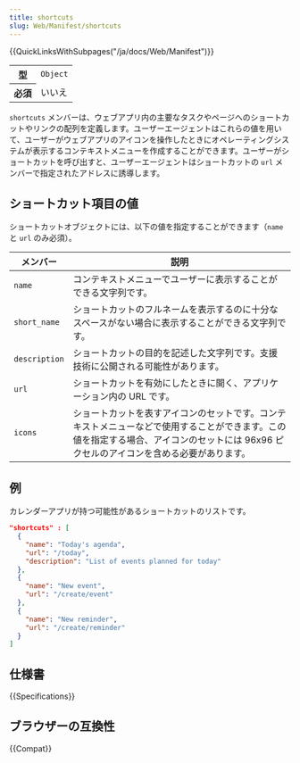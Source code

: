 ```yaml
---
title: shortcuts
slug: Web/Manifest/shortcuts
---
```


{{QuickLinksWithSubpages("/ja/docs/Web/Manifest")}}

<table class="properties">
  <tbody>
    <tr>
      <th scope="row">型</th>
      <td><code>Object</code></td>
    </tr>
    <tr>
      <th scope="row">必須</th>
      <td>いいえ</td>
    </tr>
  </tbody>
</table>

`shortcuts` メンバーは、ウェブアプリ内の主要なタスクやページへのショートカットやリンクの配列を定義します。ユーザーエージェントはこれらの値を用いて、ユーザーがウェブアプリのアイコンを操作したときにオペレーティングシステムが表示するコンテキストメニューを作成することができます。ユーザーがショートカットを呼び出すと、ユーザーエージェントはショートカットの `url` メンバーで指定されたアドレスに誘導します。

## ショートカット項目の値

ショートカットオブジェクトには、以下の値を指定することができます（`name` と `url` のみ必須）。

<table class="fullwidth-table standard-table">
  <thead>
    <tr>
      <th scope="col">メンバー</th>
      <th scope="col">説明</th>
    </tr>
  </thead>
  <tbody>
    <tr>
      <td><code>name</code></td>
      <td>コンテキストメニューでユーザーに表示することができる文字列です。</td>
    </tr>
    <tr>
      <td><code>short_name</code></td>
      <td>
        ショートカットのフルネームを表示するのに十分なスペースがない場合に表示することができる文字列です。
      </td>
    </tr>
    <tr>
      <td><code>description</code></td>
      <td>
        ショートカットの目的を記述した文字列です。支援技術に公開される可能性があります。
      </td>
    </tr>
    <tr>
      <td><code>url</code></td>
      <td>
        ショートカットを有効にしたときに開く、アプリケーション内の URL です。
      </td>
    </tr>
    <tr>
      <td><code>icons</code></td>
      <td>
        ショートカットを表すアイコンのセットです。コンテキストメニューなどで使用することができます。この値を指定する場合、アイコンのセットには 96x96 ピクセルのアイコンを含める必要があります。
      </td>
    </tr>
  </tbody>
</table>

## 例

カレンダーアプリが持つ可能性があるショートカットのリストです。

```json
"shortcuts" : [
  {
    "name": "Today's agenda",
    "url": "/today",
    "description": "List of events planned for today"
  },
  {
    "name": "New event",
    "url": "/create/event"
  },
  {
    "name": "New reminder",
    "url": "/create/reminder"
  }
]
```

## 仕様書

{{Specifications}}

## ブラウザーの互換性

{{Compat}}
